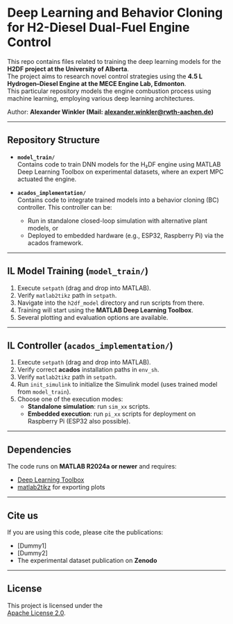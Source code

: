 # Deep Learning and Behavior Cloning for H2-Diesel Dual-Fuel Engine Control

This repo contains files related to training the deep learning models for the **H2DF project at the University of Alberta**.  
The project aims to research novel control strategies using the **4.5 L Hydrogen–Diesel Engine at the MECE Engine Lab, Edmonton**.  
This particular repository models the engine combustion process using machine learning, employing various deep learning architectures.

Author: **Alexander Winkler (Mail: alexander.winkler@rwth-aachen.de)**

---

## Repository Structure

- **`model_train/`**  
  Contains code to train DNN models for the H₂DF engine using MATLAB Deep Learning Toolbox on experimental datasets, where an expert MPC actuated the engine.  

- **`acados_implementation/`**  
  Contains code to integrate trained models into a behavior cloning (BC) controller. This controller can be:
  - Run in standalone closed-loop simulation with alternative plant models, or  
  - Deployed to embedded hardware (e.g., ESP32, Raspberry Pi) via the acados framework.  

---

## IL Model Training (`model_train/`)

1. Execute `setpath` (drag and drop into MATLAB).  
2. Verify `matlab2tikz` path in `setpath`.  
3. Navigate into the `h2df_model` directory and run scripts from there.  
4. Training will start using the **MATLAB Deep Learning Toolbox**.  
5. Several plotting and evaluation options are available.  

---

## IL Controller (`acados_implementation/`)

1. Execute `setpath` (drag and drop into MATLAB).  
2. Verify correct **acados** installation paths in `env_sh`.  
3. Verify `matlab2tikz` path in `setpath`.  
4. Run `init_simulink` to initialize the Simulink model (uses trained model from `model_train`).  
5. Choose one of the execution modes:
   - **Standalone simulation**: run `sim_xx` scripts.  
   - **Embedded execution**: run `pi_xx` scripts for deployment on Raspberry Pi (ESP32 also possible).  

---

## Dependencies 

The code runs on **MATLAB R2024a or newer** and requires:  
- [Deep Learning Toolbox](https://de.mathworks.com/products/deep-learning.html)  
- [matlab2tikz](https://github.com/matlab2tikz/matlab2tikz) for exporting plots  

---

## Cite us

If you are using this code, please cite the publications:  
- [Dummy1]  
- [Dummy2]  
- The experimental dataset publication on **Zenodo**  

---

## License

This project is licensed under the  
[Apache License 2.0](https://www.apache.org/licenses/LICENSE-2.0.txt).
